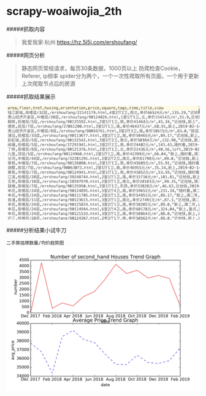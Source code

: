 # scrapy-woaiwojia_2th

#####抓取内容

>我爱我家·杭州 https://hz.5i5j.com/ershoufang/

#####网页分析

>  静态网页常规请求，每页30条数据，1000页以上
  防爬检查Cookie，Referer, ip频率
  spider分为两个，一个一次性爬取所有页面，一个用于更新上次爬取节点后的房源

#####抓取结果展示

![](https://github.com/Bigbenen/scrapy-woaiwojia_2th/blob/master/a.png)

#####分析结果小试牛刀

`二手房挂牌数量/均价趋势图`
![](https://github.com/Bigbenen/scrapy-woaiwojia_2th/blob/master/20190215.jpg)
